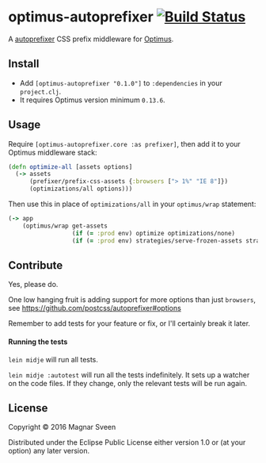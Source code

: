 # optimus-autoprefixer [![Build Status](https://secure.travis-ci.org/magnars/optimus-autoprefixer.png)](http://travis-ci.org/magnars/optimus-autoprefixer)

A [autoprefixer](https://github.com/postcss/autoprefixer) CSS prefix middleware for [Optimus](http://github.com/magnars/optimus).

## Install

- Add `[optimus-autoprefixer "0.1.0"]` to `:dependencies` in your `project.clj`.
- It requires Optimus version minimum `0.13.6`.

## Usage

Require `[optimus-autoprefixer.core :as prefixer]`, then add it to your Optimus
middleware stack:

```clj
(defn optimize-all [assets options]
  (-> assets
      (prefixer/prefix-css-assets {:browsers ["> 1%" "IE 8"]})
      (optimizations/all options)))
```

Then use this in place of `optimizations/all` in your `optimus/wrap` statement:

```clj
(-> app
    (optimus/wrap get-assets
                  (if (= :prod env) optimize optimizations/none)
                  (if (= :prod env) strategies/serve-frozen-assets strategies/serve-live-assets)))
```

## Contribute

Yes, please do.

One low hanging fruit is adding support for more options than just `browsers`,
see https://github.com/postcss/autoprefixer#options

Remember to add tests for your feature or fix, or I'll certainly break
it later.

#### Running the tests

`lein midje` will run all tests.

`lein midje :autotest` will run all the tests indefinitely. It sets up a
watcher on the code files. If they change, only the relevant tests will be
run again.

## License

Copyright © 2016 Magnar Sveen

Distributed under the Eclipse Public License either version 1.0 or (at
your option) any later version.
